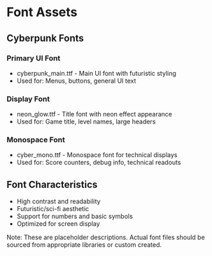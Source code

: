 # Font Assets

## Cyberpunk Fonts

### Primary UI Font
- cyberpunk_main.ttf - Main UI font with futuristic styling
- Used for: Menus, buttons, general UI text

### Display Font
- neon_glow.ttf - Title font with neon effect appearance
- Used for: Game title, level names, large headers

### Monospace Font
- cyber_mono.ttf - Monospace font for technical displays
- Used for: Score counters, debug info, technical readouts

## Font Characteristics
- High contrast and readability
- Futuristic/sci-fi aesthetic
- Support for numbers and basic symbols
- Optimized for screen display

Note: These are placeholder descriptions. Actual font files should be sourced from appropriate libraries or custom created.